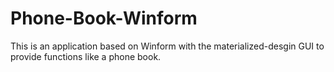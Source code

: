 # Phone-Book-Winform
This is an application based on Winform with the materialized-desgin GUI to provide functions like a phone book.
